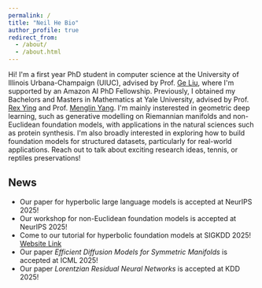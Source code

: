 ```yaml
---
permalink: /
title: "Neil He Bio"
author_profile: true
redirect_from: 
  - /about/
  - /about.html
---
```


Hi! I'm a first year PhD student in computer science at the University of Illinois Urbana-Champaign (UIUC), advised by Prof. [Ge Liu](https://www.mit.edu/~geliu/), where I'm supported by an Amazon AI PhD Fellowship. Previously, I obtained my Bachelors and Masters in Mathematics at Yale University, advised by Prof. [Rex Ying](https://www.cs.yale.edu/homes/ying-rex/) and Prof. [Menglin Yang](https://facultyprofiles.hkust-gz.edu.cn/faculty-personal-page?id=509). I'm mainly insterested in geometric deep learning, such as generative modelling on Riemannian manifolds and non-Euclidean foundation models, with applications in the natural sciences such as protein synthesis. I'm also broadly interested in exploring how to build foundation models for structured datasets, particularly for real-world applications. Reach out to talk about exciting research ideas, tennis, or reptiles preservations!

News
------
- Our paper for hyperbolic large language models is accepted at NeurIPS 2025!
- Our workshop for non-Euclidean foundation models is accepted at NeurIPS 2025!
- Come to our tutorial for hyperbolic foundation models at SIGKDD 2025! [Website Link](https://hyperboliclearning.github.io/events/kdd2025tutorial) 
- Our paper *Efficient Diffusion Models for Symmetric Manifolds* is accepted at ICML 2025!
- Our paper *Lorentzian Residual Neural Networks* is accepted at KDD 2025!
